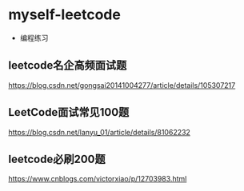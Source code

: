 # myself-leetcode
* 编程练习

## leetcode名企高频面试题 
 https://blog.csdn.net/gongsai20141004277/article/details/105307217
 
## LeetCode面试常见100题 
https://blog.csdn.net/lanyu_01/article/details/81062232  
## leetcode必刷200题 
https://www.cnblogs.com/victorxiao/p/12703983.html